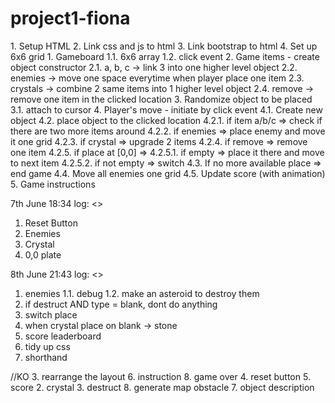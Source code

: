 # project1-fiona

<HTML>
1. Setup HTML
2. Link css and js to html
3. Link bootstrap to html
4. Set up 6x6 grid

<JS>
1. Gameboard
  1.1. 6x6 array
  1.2. click event
2. Game items - create object constructor
  2.1. a, b, c -> link 3 into one higher level object
  2.2. enemies -> move one space everytime when player place one item
  2.3. crystals -> combine 2 same items into 1 higher level object
  2.4. remove -> remove one item in the clicked location
3. Randomize object to be placed
  3.1. attach to cursor
4. Player's move - initiate by click event
  4.1. Create new object
  4.2. place object to the clicked location
    4.2.1. if item a/b/c => check if there are two more items around
    4.2.2. if enemies => place enemy and move it one grid
    4.2.3. if crystal => upgrade 2 items
    4.2.4. if remove => remove one item
    4.2.5. if place at [0,0] =>
      4.2.5.1. if empty => place it there and move to next item
      4.2.5.2. if not empty => switch
  4.3. If no more available place => end game
  4.4. Move all enemies one grid
  4.5. Update score (with animation)
5. Game instructions

7th June 18:34 log:
<<Not yet finished>>
1. Reset Button
2. Enemies
3. Crystal
4. 0,0 plate

8th June 21:43 log:
<<TO DO>>
1. enemies
  1.1. debug
  1.2. make an asteroid to destroy them
2. if destruct AND type = blank, dont do anything
4. switch place
5. when crystal place on blank -> stone
6. score leaderboard
6. tidy up css
7. shorthand

//KO
3. rearrange the layout
6. instruction
8. game over
4. reset button
5. score
2. crystal
3. destruct
8. generate map obstacle
7. object description
